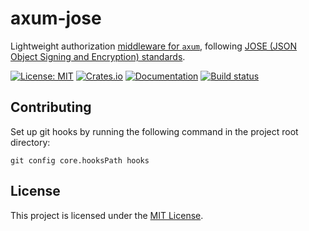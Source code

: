 # axum-jose

Lightweight authorization [middleware for `axum`](https://docs.rs/axum/latest/axum/middleware/index.html), following [JOSE (JSON Object Signing and Encryption) standards](https://datatracker.ietf.org/wg/jose/charter/).

[![License: MIT](https://img.shields.io/badge/License-MIT-blue.svg)](LICENSE)
[![Crates.io](https://img.shields.io/crates/v/axum-jose)](https://crates.io/crates/axum)
[![Documentation](https://docs.rs/axum/badge.svg)](https://docs.rs/axum-jose)
[![Build status](https://github.com/MatthiasJReisinger/axum-jose/actions/workflows/rust.yml/badge.svg?branch=main)](https://github.com/MatthiasJReisinger/axum-jose/actions/workflows/rust.yml)

## Contributing

Set up git hooks by running the following command in the project root directory:

```
git config core.hooksPath hooks
```

## License

This project is licensed under the [MIT License](./LICENSE).
